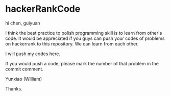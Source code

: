 # hackerRankCode

hi chen, guiyuan

I think the best practice to polish programming skill is to learn from other's code. It would be appreciated if you guys can push your codes of problems on hackerrank to this repository. We can learn from each other.

I will push my codes here.

If you would push a code, please mark the number of that problem in the commit comment.

Yunxiao (William)

Thanks.
